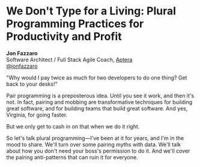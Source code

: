 # We Don't Type for a Living: Plural Programming Practices for Productivity and Profit

**Jon Fazzaro**  
Software Architect / 
Full Stack Agile Coach, 
[Aptera](https://apterainc.com/)  
[@jonfazzaro](https://twitter.com/jonfazzaro)  

"Why would I pay twice as much for two developers to do one thing? Get back to your desks!"
 
 Pair programming is a preposterous idea. Until you see it work, and then it's not. In fact, pairing and mobbing are transformative techniques for building great software, and for building teams that build great software. And yes, Virginia, for going faster.
 
 But we only get to cash in on that when we do it right.
 
 So let's talk plural programming—I've been at it for years, and I'm in the mood to share. We'll turn over some pairing myths with data. We'll talk about how you don't need your boss's permission to do it. And we'll cover the pairing anti-patterns that can ruin it for everyone.